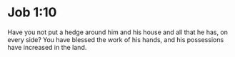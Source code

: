 # Job 1:10

Have you not put a hedge around him and his house and all that he has, on every side? You have blessed the work of his hands, and his possessions have increased in the land.
